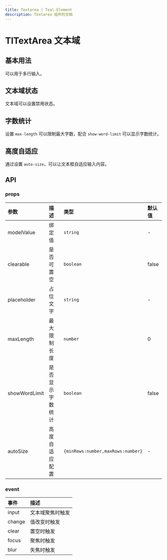 ```yaml
---
title: Textarea | Teal-Element
description: Textarea 组件的文档
---
```


# TlTextArea 文本域

## 基本用法

可以用于多行输入。
<preview path="../demo/textarea/basic.vue" title="基础用法" description="Switch 组件的基础用法"></preview>

## 文本域状态

文本域可以设置禁用状态。
<preview path="../demo/textarea/disabled.vue" title="基础用法" description="Switch 组件的基础用法"></preview>

## 字数统计

设置 `max-length` 可以限制最大字数，配合 `show-word-limit` 可以显示字数统计。
<preview path="../demo/textarea/max-length.vue" title="基础用法" description="Switch 组件的基础用法"></preview>

## 高度自适应

通过设置 `auto-size`，可以让文本框自适应输入内容。
<preview path="../demo/textarea/auto-size.vue" title="基础用法" description="Switch 组件的基础用法"></preview>

## API

### props

| 参数          | 描述             | 类型                              | 默认值 |
| :------------ | :--------------- | :-------------------------------- | :----- |
| modelValue    | 绑定值           | `string`                          | -      |
| clearable     | 是否可置空       | `boolean`                         | false  |
| placeholder   | 占位文字         | `string`                          | -      |
| maxLength     | 最大限制长度     | `number`                          | 0      |
| showWordLimit | 是否显示字数统计 | `boolean`                         | false  |
| autoSize      | 高度自适应配置   | `{minRows:number,maxRows:number}` | -      |

### event

| 事件   | 描述             |
| :----- | :--------------- |
| input  | 文本域聚焦时触发 |
| change | 值改变时触发     |
| clear  | 置空时触发       |
| focus  | 聚焦时触发       |
| blur   | 失焦时触发       |
